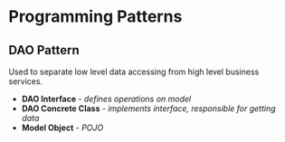 # Programming Patterns

## DAO Pattern

Used to separate low level data accessing from high level business services.

- **DAO Interface**       - *defines operations on model*
- **DAO Concrete Class**  - *implements interface, responsible for getting data*
- **Model Object**        - *POJO*

